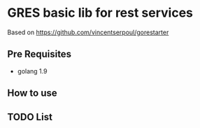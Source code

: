 # GRES basic lib for rest services

Based on https://github.com/vincentserpoul/gorestarter 

## Pre Requisites

* golang 1.9

## How to use


## TODO List


